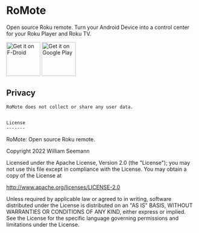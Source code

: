 # RoMote
Open source Roku remote. Turn your Android Device into a control center for your Roku Player and Roku TV.

<a href="https://f-droid.org/packages/wseemann.media.romote" target="_blank">
<img src="https://f-droid.org/badge/get-it-on.png" alt="Get it on F-Droid" height="90"/></a>
<a href="https://play.google.com/store/apps/details?id=wseemann.media.romote" target="_blank">
<img src="https://play.google.com/intl/en_us/badges/images/generic/en-play-badge.png" alt="Get it on Google Play" height="90"/></a>

Privacy
-------

```
RoMote does not collect or share any user data.


License
-------

```
RoMote: Open source Roku remote.

Copyright 2022 William Seemann

Licensed under the Apache License, Version 2.0 (the "License");
you may not use this file except in compliance with the License.
You may obtain a copy of the License at

http://www.apache.org/licenses/LICENSE-2.0

Unless required by applicable law or agreed to in writing, software
distributed under the License is distributed on an "AS IS" BASIS,
WITHOUT WARRANTIES OR CONDITIONS OF ANY KIND, either express or implied.
See the License for the specific language governing permissions and
limitations under the License.
